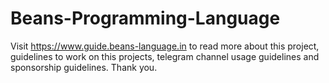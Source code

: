# Beans-Programming-Language

Visit https://www.guide.beans-language.in to read more about this project, guidelines to work on this projects, telegram channel usage guidelines and sponsorship guidelines. Thank you.
